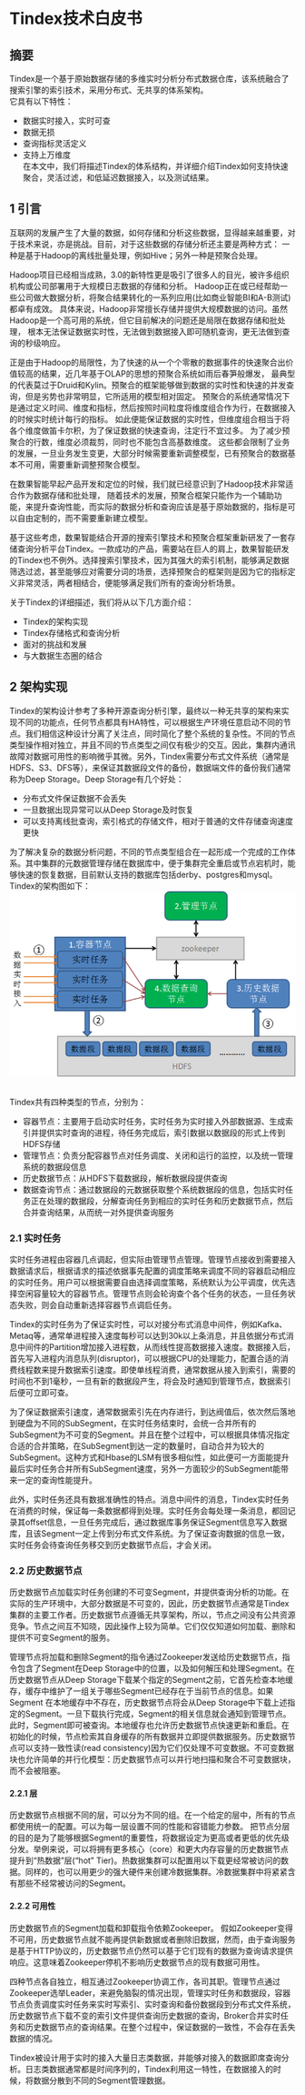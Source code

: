Tindex技术白皮书
==================================================

## 摘要  

Tindex是一个基于原始数据存储的多维实时分析分布式数据仓库，该系统融合了搜索引擎的索引技术，采用分布式、无共享的体系架构。  
它具有以下特性：  
* 数据实时接入，实时可查  
* 数据无损  
* 查询指标灵活定义  
* 支持上万维度   
在本文中，我们将描述Tindex的体系结构，并详细介绍Tindex如何支持快速聚合，灵活过滤，和低延迟数据接入，以及测试结果。

## 1 引言  

互联网的发展产生了大量的数据，如何存储和分析这些数据，显得越来越重要，对于技术来说，亦是挑战。目前，对于这些数据的存储分析还主要是两种方式：
一种是基于Hadoop的离线批量处理，例如Hive；另外一种是预聚合处理。  

Hadoop项目已经相当成熟，3.0的新特性更是吸引了很多人的目光，被许多组织机构或公司部署用于大规模日志数据的存储和分析。
Hadoop正在或已经帮助一些公司做大数据分析，将聚合结果转化的一系列应用(比如商业智能BI和A-B测试)都卓有成效。
具体来说，Hadoop非常擅长存储并提供大规模数据的访问。虽然Hadoop是一个高可用的系统，但它目前解决的问题还是局限在数据存储和批处理，
根本无法保证数据实时性，无法做到数据接入即可随机查询，更无法做到查询的秒级响应。  

正是由于Hadoop的局限性，为了快速的从一个个零散的数据事件的快速聚合出价值较高的结果，近几年基于OLAP的思想的预聚合系统如雨后春笋般爆发，
最典型的代表莫过于Druid和Kylin。预聚合的框架能够做到数据的实时性和快速的并发查询，但是劣势也非常明显，它所适用的模型相对固定。
预聚合的系统通常情况下是通过定义时间、维度和指标，然后按照时间粒度将维度组合作为行，在数据接入的时候实时统计每行的指标。
如此便能保证数据的实时性，但维度组合相当于将各个维度做笛卡尔积，为了保证数据的快速查询，注定行不宜过多。
为了减少预聚合的行数，维度必须裁剪，同时也不能包含高基数维度。
这些都会限制了业务的发展，一旦业务发生变更，大部分时候需要重新调整模型，已有预聚合的数据基本不可用，需要重新调整预聚合模型。  

在数果智能早起产品开发和定位的时候，我们就已经意识到了Hadoop技术非常适合作为数据存储和批处理，
随着技术的发展，预聚合框架只能作为一个辅助功能，来提升查询性能，而实际的数据分析和查询应该是基于原始数据的，指标是可以自由定制的，而不需要重新建立模型。  

基于这些考虑，数果智能结合开源的搜索引擎技术和预聚合框架重新研发了一套存储查询分析平台Tindex。一款成功的产品，需要站在巨人的肩上，数果智能研发的Tindex也不例外。选择搜索引擎技术，因为其强大的索引机制，能够满足数据筛选过滤，甚至能够应对需要分词的场景，选择预聚合的框架则是因为它的指标定义非常灵活，两者相结合，便能够满足我们所有的查询分析场景。  

关于Tindex的详细描述，我们将从以下几方面介绍：  
* Tindex的架构实现  
* Tindex存储格式和查询分析  
* 面对的挑战和发展  
* 与大数据生态圈的结合  

## 2 架构实现  

Tindex的架构设计参考了多种开源查询分析引擎，最终以一种无共享的架构来实现不同的功能点，任何节点都具有HA特性，可以根据生产环境任意启动不同的节点。我们相信这种设计分离了关注点，同时简化了整个系统的复杂性。不同的节点类型操作相对独立，并且不同的节点类型之间仅有极少的交互。因此，集群内通讯故障对数据可用性的影响微乎其微。另外，Tindex需要分布式文件系统（通常是HDFS、S3、DFS等），来保证其数据段文件的备份，数据端文件的备份我们通常称为Deep Storage。Deep Storage有几个好处：  
* 分布式文件保证数据不会丢失  
* 一旦数据出现异常可以从Deep Storage及时恢复  
* 可以支持离线批查询，索引格式的存储文件，相对于普通的文件存储查询速度更快  

为了解决复杂的数据分析问题，不同的节点类型组合在一起形成一个完成的工作体系。其中集群的元数据管理存储在数据库中，便于集群完全重启或节点宕机时，能够快速的恢复数据，目前默认支持的数据库包括derby、postgres和mysql。Tindex的架构图如下：  
![](TindexArchitecture.png)  

Tindex共有四种类型的节点，分别为：
* 容器节点：主要用于启动实时任务，实时任务为实时接入外部数据源、生成索引并提供实时查询的进程，待任务完成后，索引数据以数据段的形式上传到HDFS存储
* 管理节点：负责分配容器节点对任务调度、关闭和运行的监控，以及统一管理系统的数据段信息
* 历史数据节点：从HDFS下载数据段，解析数据段提供查询
* 数据查询节点：通过数据段的元数据获取整个系统数据段的信息，包括实时任务正在处理的数据段，分解查询任务到相应的实时任务和历史数据节点，然后合并查询结果，从而统一对外提供查询服务  

### 2.1 实时任务  
实时任务进程由容器几点调起，但实际由管理节点管理。管理节点接收到需要接入数据请求后，根据请求的描述依据事先配置的调度策略来调度不同的容器启动相应的实时任务。用户可以根据需要自由选择调度策略，系统默认为公平调度，优先选择空闲容量较大的容器节点。管理节点则会轮询查个各个任务的状态，一旦任务状态失败，则会自动重新选择容器节点调启任务。  

Tindex的实时任务为了保证实时性，可以对接分布式消息中间件，例如Kafka、Metaq等，通常单进程接入速度每秒可以达到30k以上条消息，并且依据分布式消息中间件的Partition增加接入进程数，从而线性提高数据接入速度。数据接入后，首先写入进程内消息队列(disruptor)，可以根据CPU的处理能力，配置合适的消费线程数来提升数据索引速度。即使单线程消费，通常数据从接入到索引，需要的时间也不到1毫秒，一旦有新的数据段产生，将会及时通知到管理节点，数据索引后便可立即可查。  

为了保证数据索引速度，通常数据索引先在内存进行，到达阀值后，依次然后落地到硬盘为不同的SubSegment，在实时任务结束时，会统一合并所有的SubSegment为不可变的Segment。并且在整个过程中，可以根据具体情况指定合适的合并策略，在SubSegment到达一定的数量时，自动合并为较大的SubSegment。这种方式和Hbase的LSM有很多相似性，如此便可一方面能提升最后实时任务合并所有SubSegment速度，另外一方面较少的SubSegment能带来一定的查询性能提升。  

此外，实时任务还具有数据准确性的特点。消息中间件的消息，Tindex实时任务在消费的时候，保证每一条数据都得到处理。实时任务会每处理一条消息，都回记录其offset信息，一旦任务完成后，通过数据库事务保证Segment信息写入数据库，且该Segment一定上传到分布式文件系统。为了保证查询数据的信息一致，实时任务会待查询任务移交到历史数据节点后，才会关闭。  

### 2.2 历史数据节点   
历史数据节点加载实时任务创建的不可变Segment，并提供查询分析的功能。在实际的生产环境中，大部分数据是不可变的，因此，历史数据节点通常是Tindex集群的主要工作者。历史数据节点遵循无共享架构，所以，节点之间没有公共资源竞争。节点之间互不知晓，因此操作上较为简单。它们仅仅知道如何加载、删除和提供不可变Segment的服务。  

管理节点将加载和删除Segment的指令通过Zookeeper发送给历史数据节点，指令包含了Segment在Deep Storage中的位置，以及如何解压和处理Segment。在历史数据节点从Deep Storage下载某个指定的Segment之前，它首先检查本地缓存，缓存中维护了一组关于哪些Segment已经存在于当前节点的信息。如果Segment
在本地缓存中不存在，历史数据节点将会从Deep Storage中下载上述指定的Segment。一旦下载执行完成，Segment的相关信息就会通知到管理节点。此时，Segment即可被查询。本地缓存也允许历史数据节点快速更新和重启。在初始化的时候，节点检索其自身缓存的所有数据并立即提供数据服务。历史数据节点可以支持一致性读(read consistency)因为它们仅处理不可变数据。不可变数据块也允许简单的并行化模型：历史数据节点可以并行地扫描和聚合不可变数据块，而不会被阻塞。  

#### 2.2.1 层  
历史数据节点根据不同的层，可以分为不同的组。在一个给定的层中，所有的节点都使用统一的配置。可以为每一层设置不同的性能和容错能力参数。  把节点分层的目的是为了能够根据Segment的重要性，将数据设定为更高或者更低的优先级分发。举例来说，可以将拥有更多核心（core）和更大内存容量的历史数据节点提升到“热数据”层(“hot” Tier)。热数据集群可以配置用以下载更经常被访问的数据。同样的，也可以用更少的强大硬件来创建冷数据集群。冷数据集群中将紧紧含有那些不经常被访问的Segment。  

#### 2.2.2 可用性  
历史数据节点的Segment加载和卸载指令依赖Zookeeper。 假如Zookeeper变得不可用，历史数据节点就不能再提供新数据或者删除旧数据，然而，由于查询服务是基于HTTP协议的，历史数据节点仍然可以基于它们现有的数据为查询请求提供响应。这意味着Zookeeper停机不影响历史数据节点的现有数据可用性。



四种节点各自独立，相互通过Zookeeper协调工作，各司其职。管理节点通过Zookeeper选举Leader，来避免脑裂的情况出现，管理实时任务和数据段，容器节点负责调度实时任务来实时写索引、实时查询和备份数据段到分布式文件系统，历史数据节点下载不变的索引文件提供查询历史数据的查询，Broker合并实时任务和历史数据节点的查询结果。在整个过程中，保证数据的一致性，不会存在丢失数据的情况。  



Tindex被设计用于实时的接入大量日志类数据，并能够对接入的数据即席查询分析。日志类数据通常都是时间序列的，Tindex利用这一特性，在数据接入的时候，将数据分散到不同的Segment管理数据。
